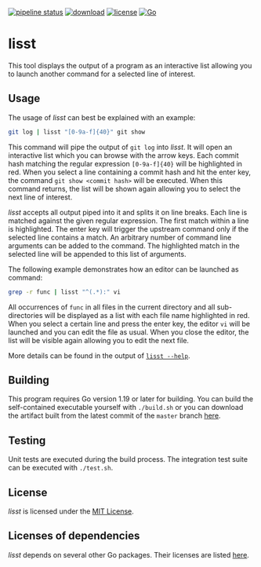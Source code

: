 [![pipeline status](https://gitlab.mpcdf.mpg.de/tmelson/lisst/badges/master/pipeline.svg)](https://gitlab.mpcdf.mpg.de/tmelson/lisst/-/pipelines)
[![download](https://img.shields.io/badge/download-executable-success)](https://gitlab.mpcdf.mpg.de/tmelson/lisst/-/jobs/artifacts/master/raw/lisst?job=build)
[![license](https://img.shields.io/badge/license-MIT-informational)](LICENSE)
[![Go](https://img.shields.io/badge/Go-1.19-informational)](https://go.dev/dl/)

# lisst

This tool displays the output of a program as an interactive list allowing you to launch another command for a selected line of interest.

## Usage

The usage of *lisst* can best be explained with an example:

```bash
git log | lisst "[0-9a-f]{40}" git show
```

This command will pipe the output of `git log` into *lisst*. It will open an interactive list which you can browse with the arrow keys.
Each commit hash matching the regular expression `[0-9a-f]{40}` will be highlighted in red. When you select a line containing a commit hash
and hit the enter key, the command `git show <commit hash>` will be executed. When this command returns, the list will be shown again allowing you
to select the next line of interest.

*lisst* accepts all output piped into it and splits it on line breaks. Each line is matched against the given regular expression.
The first match within a line is highlighted. The enter key will trigger the upstream command only if the selected line contains a match.
An arbitrary number of command line arguments can be added to the command. The highlighted match in the selected line will be appended
to this list of arguments.

The following example demonstrates how an editor can be launched as command:

```bash
grep -r func | lisst "^(.*):" vi
```

All occurrences of `func` in all files in the current directory and all sub-directories will be displayed as a list with each file name highlighted in red.
When you select a certain line and press the enter key, the editor `vi` will be launched and you can edit the file as usual. When you close the editor,
the list will be visible again allowing you to edit the next file.

More details can be found in the output of [`lisst --help`](https://gitlab.mpcdf.mpg.de/tmelson/lisst/-/jobs/artifacts/master/raw/lisst-help.txt?job=build).

## Building

This program requires Go version 1.19 or later for building. You can build the self-contained executable yourself with `./build.sh`
or you can download the artifact built from the latest commit of the `master` branch [here](https://gitlab.mpcdf.mpg.de/tmelson/lisst/-/jobs/artifacts/master/raw/lisst?job=build).

## Testing

Unit tests are executed during the build process. The integration test suite can be executed with `./test.sh`.

## License

*lisst* is licensed under the [MIT License](LICENSE).

## Licenses of dependencies

*lisst* depends on several other Go packages. Their licenses are listed [here](LICENSES_DEPENDENCIES.md).
